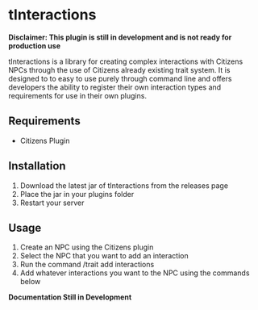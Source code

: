 # tInteractions

**Disclaimer: This plugin is still in development and is not ready for production use**


tInteractions is a library for creating complex interactions with Citizens NPCs through the use of 
Citizens already existing trait system. It is designed to to easy to use purely through command line 
and offers developers the ability to register their own interaction types and requirements for use
in their own plugins. 

## Requirements
* Citizens Plugin

## Installation
1. Download the latest jar of tInteractions from the releases page
2. Place the jar in your plugins folder
3. Restart your server

## Usage

1. Create an NPC using the Citizens plugin
2. Select the NPC that you want to add an interaction
3. Run the command /trait add interactions
4. Add whatever interactions you want to the NPC using the commands below

**Documentation Still in Development**



